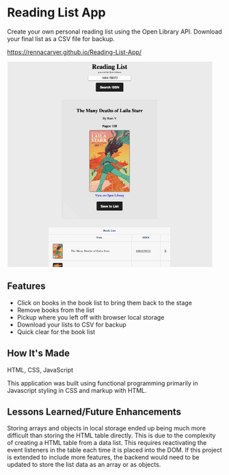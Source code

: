 # Reading List App
Create your own personal reading list using the Open Library API. Download your final list as a CSV file for backup.

https://rennacarver.github.io/Reading-List-App/

<img src="https://github.com/rennacarver/rennacarver/blob/main/Reading-List-App_medium.gif?raw=true" alt="Reading List App">

## Features

- Click on books in the book list to bring them back to the stage
- Remove books from the list
- Pickup where you left off with browser local storage
- Download your lists to CSV for backup
- Quick clear for the book list

## How It's Made

HTML, CSS, JavaScript

This application was built using functional programming primarily in Javascript styling in CSS and markup with HTML.

## Lessons Learned/Future Enhancements

Storing arrays and objects in local storage ended up being much more difficult than storing the HTML table directly. This is due to the complexity of creating a HTML table from a data list. This requires reactivating the event listeners in the table each time it is placed into the DOM. If this project is extended to include more features, the backend would need to be updated to store the list data as an array or as objects.
